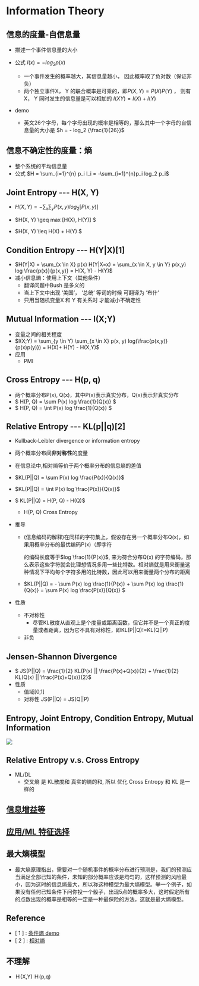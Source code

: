 # Information Theory
## 信息的度量-自信息量

+ 描述一个事件信息量的大小

+ 公式 $I(x) = -log_2 p(x)$
  + 一个事件发生的概率越大，其信息量越小， 因此概率取了负对数（保证非负）
  + 两个独立事件X， Y 的联合概率是可乘的，即$P(X,Y) = P(X)P(Y)$ ， 则有X， Y 同时发生的信息量是可以相加的 $I(XY) = I(X) + I(Y)$
+ demo
  + 英文26个字母，每个字母出现的概率是相等的，那么其中一个字母的自信息量的大小是 $h = - log_2 {\frac{1}{26}}$

## 信息不确定性的度量：熵

+ 整个系统的平均信息量
+ 公式 $H = \sum_{i=1}^{n} p_i I_i = -\sum_{i=1}^{n}p_i log_2 p_i$ 

## Joint Entropy --- H(X, Y)

+ $H(X,Y) = - \sum_x \sum_y P(x,y)log_2[P(x,y)]$

+ $H(X, Y)  \geq max [H(X), H(Y)] $

+ $H(X, Y)  \leq H(X) + H(Y) $

## Condition Entropy --- H(Y|X)[1]

+  $H(Y|X) = \sum_{x \in X} p(x) H(Y|X=x) = \sum_{x \in X, y \in Y} p(x,y) log \frac{p(x)}{p(x,y)} = H(X, Y) - H(Y)$
+ 减小信息熵：使用上下文（其他条件）
	- 翻译问题中Bush 是多义的
	- 当上下文中出现 ‘美国’， ‘总统’ 等词的时候 可翻译为 ‘布什’
	- 只用当随机变量X 和 Y 有关系时 才能减小不确定性

## Mutual Information --- I(X;Y)

+ 变量之间的相关程度
+ $I(X;Y) = \sum_{y \in Y} \sum_{x \in X} p(x, y) log(\frac{p(x,y)}{p(x)p(y)}) = H(X)+ H(Y) - H(X,Y)$
+ 应用
	+ PMI

## Cross Entropy --- H(p, q)

- 两个概率分布P(x), Q(x)，其中P(x)表示真实分布，Q(x)表示非真实分布
- $ H(P, Q) = \sum P(x) log \frac{1}{Q(x)} $
- $ H(P, Q) = \int P(x) log \frac{1}{Q(x)} $

## Relative Entropy --- KL(p||q)[2]

+  Kullback-Leibler divergence or  information entropy

+ 两个概率分布间**非对称性**的度量

+ 在信息论中,相对熵等价于两个概率分布的信息熵的差值

+ $KL(P||Q) = \sum P(x) log \frac{P(x)}{Q(x)}$

+  $KL(P||Q) = \int P(x) log \frac{P(x)}{Q(x)}$

+ $ KL(P||Q) = H(P, Q) - H(Q)$

	+ H(P, Q) Cross Entropy

+ 推导

	+ (信息编码的解释)在同样的字符集上，假设存在另一个概率分布Q(x)，如果用概率分布的最优编码P(x)（即字符

		的编码长度等于$log \frac{1}{P(x)}$, 来为符合分布Q(x) 的字符编码，那么表示这些字符就会比理想情况多用一些比特数。相对熵就是用来衡量这种情况下平均每个字符多用的比特数，因此可以用来衡量两个分布的距离

	+ $KL(P||Q) = - \sum P(x) log \frac{1}{P(x)} + \sum P(x) log \frac{1}{Q(x)} = \sum P(x) log \frac{P(x)}{Q(x)} $

+ 性质

	+ 不对称性
		+ 尽管KL散度从直观上是个度量或距离函数，但它并不是一个真正的度量或者距离，因为它不具有对称性，即KL(P||Q)!=KL(Q||P)
	+ 非负

 ## Jensen-Shannon Divergence

+ $ JS(P||Q) = \frac{1}{2} KL(P(x) || \frac{P(x)+Q(x)}{2} +  \frac{1}{2} KL(Q(x) || \frac{P(x)+Q(x)}{2}$
+ 性质
	+ 值域[0,1]
	+ 对称性 JS(P||Q) = JS(Q||P)

## Entropy, Joint Entropy, Condition Entropy, Mutual Information

![](https://ws3.sinaimg.cn/large/006tNc79ly1g25go84nwnj30ko0ekwf8.jpg)



## Relative Entropy v.s. Cross Entropy

+ ML/DL
	+ 交叉熵 是 KL散度和 真实的熵的和, 所以 优化 Cross Entropy 和 KL 是一样的

## [信息增益等](<https://github.com/Apollo2Mars/Algorithms-of-Artificial-Intelligence/blob/master/2-Ensemble-Learning/0-Decision-Tree.md>)


## [应用/ML 特征选择](https://github.com/Apollo2Mars/Algorithms-of-Artificial-Intelligence/tree/master/9-Nature-Language-Processing/2-1-Text-Classification)


## 最大熵模型

+ 最大熵原理指出，需要对一个随机事件的概率分布进行预测是，我们的预测应当满足全部已知的条件，未知的部分概率应该是均匀的，这样预测的风险最小，因为这时的信息熵最大，所以称这种模型为最大熵模型。举一个例子，如果没有任何已知条件下问你投一个骰子，出现5点的概率多大，这时假定所有的点数出现的概率是相等的一定是一种最保险的方法，这就是最大熵模型。

## Reference

+ [ 1 ] : [条件熵 demo](<https://zhuanlan.zhihu.com/p/26551798>)
+ [ 2 ] : [相对熵](<https://baike.baidu.com/item/%E7%9B%B8%E5%AF%B9%E7%86%B5/4233536?fr=aladdin>)

## 不理解

+ Ｈ(X,Y) Ｈ(p,q)

